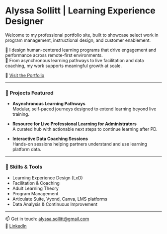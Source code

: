 # Alyssa Sollitt | Learning Experience Designer

Welcome to my professional portfolio site, built to showcase select work in program management, instructional design, and customer enablement.

🌱 I design human-centered learning programs that drive engagement and performance across remote-first environments.  
🎯 From asynchronous learning pathways to live facilitation and data coaching, my work supports meaningful growth at scale.

🔗 [Visit the Portfolio](https://alyssas11.github.io)

---

### 💼 Projects Featured

- **Asynchronous Learning Pathways**  
  Modular, self-paced journeys designed to extend learning beyond live training.

- **Resource for Live Professional Learning for Administrators**  
  A curated hub with actionable next steps to continue learning after PD.

- **Interactive Data Coaching Sessions**  
  Hands-on sessions helping partners understand and use learning platform data.

---

### 🔧 Skills & Tools

- Learning Experience Design (LxD)  
- Facilitation & Coaching  
- Adult Learning Theory  
- Program Management  
- Articulate Suite, Vyond, Canva, LMS platforms  
- Data Analysis & Continuous Improvement

---

📫 Get in touch: [alyssa.sollitt@gmail.com](mailto:alyssa.sollitt@gmail.com)  
🔗 [LinkedIn](https://www.linkedin.com/in/alyssasollitt)
